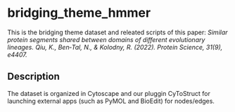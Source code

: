 # bridging_theme_hmmer

This is the bridging theme dataset and releated scripts of this paper: *Similar protein segments shared between domains of different evolutionary lineages. Qiu, K., Ben‐Tal, N., & Kolodny, R. (2022). Protein Science, 31(9), e4407.*

## Description

The dataset is organized in Cytoscape and our pluggin CyToStruct for launching external apps (such as PyMOL and BioEdit) for nodes/edges. 



